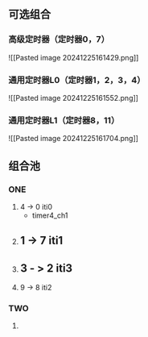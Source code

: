 ## 可选组合
### 高级定时器（定时器0，7）
![[Pasted image 20241225161429.png]]
### 通用定时器L0（定时器1，2，3，4）
![[Pasted image 20241225161552.png]]
### 通用定时器L1（定时器8，11）
![[Pasted image 20241225161704.png]]

## 组合池
### ONE
1. 4 -> 0  iti0
	- timer4_ch1
2. 1 -> 7 iti1 
	- 
3. 3 - > 2 iti3
	- 
4. 9 -> 8 iti2
### TWO
1. 